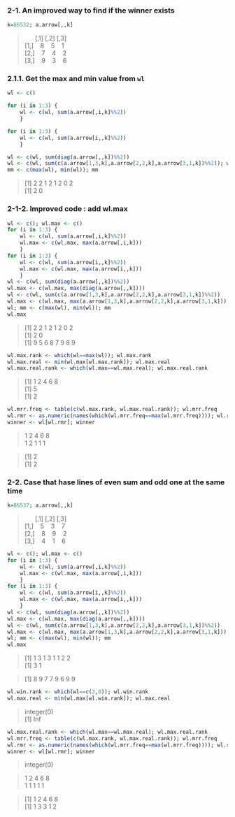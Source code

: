 ### 2-1. An improved way to find if the winner exists

```r
k=86532; a.arrow[,,k]                                                   # winner : 2nd player (8-4-6 on the '\' line)
```
> &nbsp;&nbsp;&nbsp;&nbsp;&nbsp; [,1] [,2] [,3]  
> [1,] &nbsp;&nbsp; 8 &nbsp;&nbsp; 5 &nbsp;&nbsp; 1  
> [2,] &nbsp;&nbsp; 7 &nbsp;&nbsp; 4 &nbsp;&nbsp; 2  
> [3,] &nbsp;&nbsp; 9 &nbsp;&nbsp; 3 &nbsp;&nbsp; 6


### 2.1.1. Get the max and min value from `wl`

```r
wl <- c()                                                               # wl(win/lose) : 0 (2nd player wins) / 1~2 (draw) / 3 (1st one wins)

for (i in 1:3) {
    wl <- c(wl, sum(a.arrow[,i,k]%%2))
    }

for (i in 1:3) {
    wl <- c(wl, sum(a.arrow[i,,k]%%2))
    }

wl <- c(wl, sum(diag(a.arrow[,,k])%%2))
wl <- c(wl, sum(c(a.arrow[1,3,k],a.arrow[2,2,k],a.arrow[3,1,k])%%2)); wl
mm <- c(max(wl), min(wl)); mm                                           # mm : max and min value from wl
```
> [1] 2 2 1 2 1 2 0 2  
> [1] 2 0


### 2-1-2. Improved code : add wl.max

```r
wl <- c(); wl.max <- c()                                                # wl.max : the max number of each line
for (i in 1:3) {
    wl <- c(wl, sum(a.arrow[,i,k]%%2))
    wl.max <- c(wl.max, max(a.arrow[,i,k]))
    }
for (i in 1:3) {
    wl <- c(wl, sum(a.arrow[i,,k]%%2))
    wl.max <- c(wl.max, max(a.arrow[i,,k]))
    }
wl <- c(wl, sum(diag(a.arrow[,,k])%%2))
wl.max <- c(wl.max, max(diag(a.arrow[,,k])))
wl <- c(wl, sum(c(a.arrow[1,3,k],a.arrow[2,2,k],a.arrow[3,1,k])%%2))
wl.max <- c(wl.max, max(a.arrow[1,3,k],a.arrow[2,2,k],a.arrow[3,1,k]))
wl; mm <- c(max(wl), min(wl)); mm
wl.max
```
> [1] 2 2 1 2 1 2 0 2  
> [1] 2 0  
> [1] 9 5 6 8 7 9 8 9

```r
wl.max.rank <- which(wl==max(wl)); wl.max.rank
wl.max.real <- min(wl.max[wl.max.rank]); wl.max.real
wl.max.real.rank <- which(wl.max==wl.max.real); wl.max.real.rank
```
> [1] 1 2 4 6 8  
> [1] 5  
> [1] 2

```r
wl.mrr.freq <- table(c(wl.max.rank, wl.max.real.rank)); wl.mrr.freq
wl.rmr <- as.numeric(names(which(wl.mrr.freq==max(wl.mrr.freq)))); wl.rmr
winner <- wl[wl.rmr]; winner
```
> 1 2 4 6 8  
> 1 2 1 1 1 

> [1] 2  
> [1] 2

### 2-2. Case that hase lines of even sum and odd one at the same time
```r
k=86537; a.arrow[,,k]
```
> &nbsp;&nbsp;&nbsp;&nbsp;&nbsp; [,1] [,2] [,3]  
> [1,] &nbsp;&nbsp; 5 &nbsp;&nbsp; 3 &nbsp;&nbsp; 7  
> [2,] &nbsp;&nbsp; 8 &nbsp;&nbsp; 9 &nbsp;&nbsp; 2  
> [3,] &nbsp;&nbsp; 4 &nbsp;&nbsp; 1 &nbsp;&nbsp; 6

```r
wl <- c(); wl.max <- c()
for (i in 1:3) {
    wl <- c(wl, sum(a.arrow[,i,k]%%2))
    wl.max <- c(wl.max, max(a.arrow[,i,k]))
    }
for (i in 1:3) {
    wl <- c(wl, sum(a.arrow[i,,k]%%2))
    wl.max <- c(wl.max, max(a.arrow[i,,k]))
    }
wl <- c(wl, sum(diag(a.arrow[,,k])%%2))
wl.max <- c(wl.max, max(diag(a.arrow[,,k])))
wl <- c(wl, sum(c(a.arrow[1,3,k],a.arrow[2,2,k],a.arrow[3,1,k])%%2))
wl.max <- c(wl.max, max(a.arrow[1,3,k],a.arrow[2,2,k],a.arrow[3,1,k]))
wl; mm <- c(max(wl), min(wl)); mm
wl.max
```
> [1] 1 3 1 3 1 1 2 2  
> [1] 3 1

> [1] 8 9 7 7 9 6 9 9

```r
wl.win.rank <- which(wl==c(3,0)); wl.win.rank
wl.max.real <- min(wl.max[wl.win.rank]); wl.max.real
```
> integer(0)  
> [1] Inf

```r
wl.max.real.rank <- which(wl.max==wl.max.real); wl.max.real.rank
wl.mrr.freq <- table(c(wl.max.rank, wl.max.real.rank)); wl.mrr.freq
wl.rmr <- as.numeric(names(which(wl.mrr.freq==max(wl.mrr.freq)))); wl.rmr
winner <- wl[wl.rmr]; winner
```
> integer(0)

> 1 2 4 6 8  
> 1 1 1 1 1 

> [1] 1 2 4 6 8  
> [1] 1 3 3 1 2